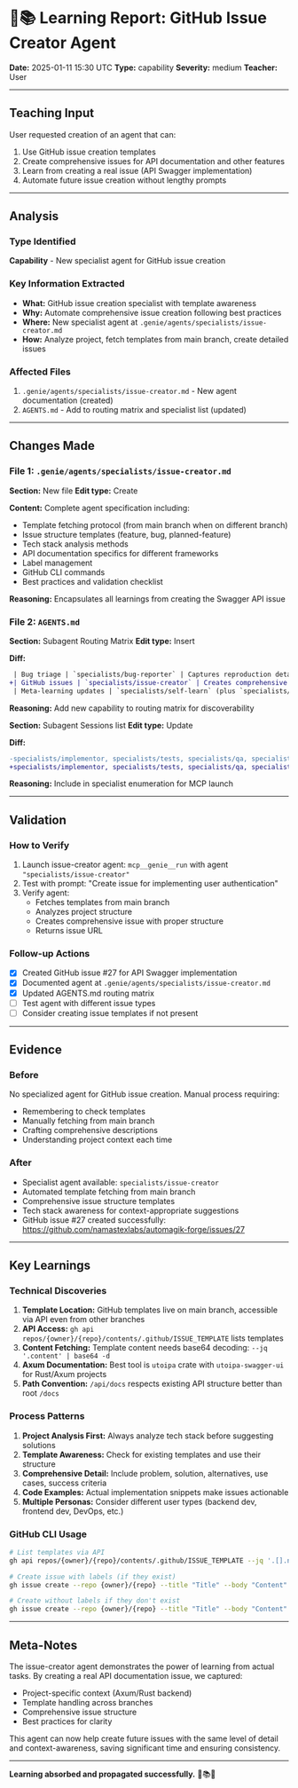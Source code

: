 # 🧞📚 Learning Report: GitHub Issue Creator Agent

**Date:** 2025-01-11 15:30 UTC
**Type:** capability
**Severity:** medium
**Teacher:** User

---

## Teaching Input

User requested creation of an agent that can:
1. Use GitHub issue creation templates
2. Create comprehensive issues for API documentation and other features
3. Learn from creating a real issue (API Swagger implementation)
4. Automate future issue creation without lengthy prompts

---

## Analysis

### Type Identified
**Capability** - New specialist agent for GitHub issue creation

### Key Information Extracted
- **What:** GitHub issue creation specialist with template awareness
- **Why:** Automate comprehensive issue creation following best practices
- **Where:** New specialist agent at `.genie/agents/specialists/issue-creator.md`
- **How:** Analyze project, fetch templates from main branch, create detailed issues

### Affected Files
1. `.genie/agents/specialists/issue-creator.md` - New agent documentation (created)
2. `AGENTS.md` - Add to routing matrix and specialist list (updated)

---

## Changes Made

### File 1: `.genie/agents/specialists/issue-creator.md`

**Section:** New file
**Edit type:** Create

**Content:** Complete agent specification including:
- Template fetching protocol (from main branch when on different branch)
- Issue structure templates (feature, bug, planned-feature)
- Tech stack analysis methods
- API documentation specifics for different frameworks
- Label management
- GitHub CLI commands
- Best practices and validation checklist

**Reasoning:** Encapsulates all learnings from creating the Swagger API issue

### File 2: `AGENTS.md`

**Section:** Subagent Routing Matrix
**Edit type:** Insert

**Diff:**
```diff
 | Bug triage | `specialists/bug-reporter` | Captures reproduction details and routes to wish/forge flow |
+| GitHub issues | `specialists/issue-creator` | Creates comprehensive GitHub issues with template awareness |
 | Meta-learning updates | `specialists/self-learn` (plus `specialists/learn` for docs) | Applies behavioral corrections across prompts/docs |
```

**Reasoning:** Add new capability to routing matrix for discoverability

**Section:** Subagent Sessions list
**Edit type:** Update

**Diff:**
```diff
-specialists/implementor, specialists/tests, specialists/qa, specialists/polish, specialists/bug-reporter, specialists/git-workflow, specialists/project-manager, specialists/sleepy, specialists/learn
+specialists/implementor, specialists/tests, specialists/qa, specialists/polish, specialists/bug-reporter, specialists/issue-creator, specialists/git-workflow, specialists/project-manager, specialists/sleepy, specialists/learn
```

**Reasoning:** Include in specialist enumeration for MCP launch

---

## Validation

### How to Verify
1. Launch issue-creator agent: `mcp__genie__run` with agent `"specialists/issue-creator"`
2. Test with prompt: "Create issue for implementing user authentication"
3. Verify agent:
   - Fetches templates from main branch
   - Analyzes project structure
   - Creates comprehensive issue with proper structure
   - Returns issue URL

### Follow-up Actions
- [x] Created GitHub issue #27 for API Swagger implementation
- [x] Documented agent at `.genie/agents/specialists/issue-creator.md`
- [x] Updated AGENTS.md routing matrix
- [ ] Test agent with different issue types
- [ ] Consider creating issue templates if not present

---

## Evidence

### Before
No specialized agent for GitHub issue creation. Manual process requiring:
- Remembering to check templates
- Manually fetching from main branch
- Crafting comprehensive descriptions
- Understanding project context each time

### After
- Specialist agent available: `specialists/issue-creator`
- Automated template fetching from main branch
- Comprehensive issue structure templates
- Tech stack awareness for context-appropriate suggestions
- GitHub issue #27 created successfully: https://github.com/namastexlabs/automagik-forge/issues/27

---

## Key Learnings

### Technical Discoveries
1. **Template Location:** GitHub templates live on main branch, accessible via API even from other branches
2. **API Access:** `gh api repos/{owner}/{repo}/contents/.github/ISSUE_TEMPLATE` lists templates
3. **Content Fetching:** Template content needs base64 decoding: `--jq '.content' | base64 -d`
4. **Axum Documentation:** Best tool is `utoipa` crate with `utoipa-swagger-ui` for Rust/Axum projects
5. **Path Convention:** `/api/docs` respects existing API structure better than root `/docs`

### Process Patterns
1. **Project Analysis First:** Always analyze tech stack before suggesting solutions
2. **Template Awareness:** Check for existing templates and use their structure
3. **Comprehensive Detail:** Include problem, solution, alternatives, use cases, success criteria
4. **Code Examples:** Actual implementation snippets make issues actionable
5. **Multiple Personas:** Consider different user types (backend dev, frontend dev, DevOps, etc.)

### GitHub CLI Usage
```bash
# List templates via API
gh api repos/{owner}/{repo}/contents/.github/ISSUE_TEMPLATE --jq '.[].name'

# Create issue with labels (if they exist)
gh issue create --repo {owner}/{repo} --title "Title" --body "Content" --label "label1"

# Create without labels if they don't exist
gh issue create --repo {owner}/{repo} --title "Title" --body "Content"
```

---

## Meta-Notes

The issue-creator agent demonstrates the power of learning from actual tasks. By creating a real API documentation issue, we captured:
- Project-specific context (Axum/Rust backend)
- Template handling across branches
- Comprehensive issue structure
- Best practices for clarity

This agent can now help create future issues with the same level of detail and context-awareness, saving significant time and ensuring consistency.

---

**Learning absorbed and propagated successfully.** 🧞📚✅